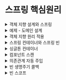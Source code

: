 # 스프링 핵심원리
<details>
<summary> 객체 지향 설계와 스프링</summary>
<div markdown="1">

## 1.스프링 이란?
### 스프링 프레임워크
- 핵심기술 : 스프링 DI 컨테이너, AOP, 이벤트, 기타
- 웹기술: 스프링 MVC, 스프링 WebFlux
- 데이터 접근 :트랜잭션, JDBC, ORM, XML
- 기술 통합 : 캐시, 이메일, 원격접근, 스케줄링
- 테스트 : 스프링 기반 테스트 지원
- 최근 스프링 부트를 통해 기술들을 편리하게 사용  

### 스프링 부트  
- 스프링을 편리하게 사용할 수 있도록 지원, 최근에는 기본으로 사용
- 단독으로 실행할 수 있는 스프링 애플리케이션을 쉽게 생성
- Tomcat 웹 서버 내장
- starter 종속성 제공으로 손쉬운 빌드 구성
- 외부 라이브러리 자동 구성
- 간결한 설정
- 프로덕션 준비 기능 제공

### 스프링?
- 스프링 DI 컨테이너 기술
- 스프링 프레임 워크
- 스프링부트, 스프링 프레임워크를 모두 포함한 스프링 생태계

### 스프링의 핵심 개념
- 웹 애플리케이션을 만들고 DB 접근 편리, 전자정부 프레임워크, 웹 서버 자동, 클라우드 마이크로 서비스?? -> 이는 그냥 결과물일 뿐이다.

- 스프링은 객체지향 언어인 자바 언어 기반 프레임워크로 좋은 객체 지향 애플리케이션을 개발할 수 있게 도와준다.


## 2.  좋은 객체 지향 프로그래밍이란?
### 좋은 객체 지향 프로그래밍
- 각각의 객체는 메시지를 주고 받고 데이터를 처리할 수 있다. (협력)
- 객체지향 프로그래밍을 프로그램을 유연하고 변경이 용이하게 만들어 대규모 소프트웨어 개발에 많이 사용된다. (다형성)  
-> 역할과 구현의 구분
  -인터페이스에 의존하도록 구현한다면 구현체가 바뀌더라도 영향을 끼치지 않는다.
- 자바언어의 다형성을 활용
- 역할(인터페이스) / 구현(구현 객체)
- 객체 설계 시 역할과 구현을 명확히 분리
- 객체 설계 시 역할(인터페이스)을 먼저 부여하고, 구현 객체 만들기

### 객체의 협력 관계
- 혼자있는 객체는 없다
- 클라이언트와 객체 서버는 서로 협력 관계를 가진다.

### 다형성의 본질
- 인터페이스를 구현한 객체 인스턴스를 실행 시점에 유연하게 변경할 수 있다.
- 다형성의 본질을 이해하려면 협력이라는 객체간 관계에서 시작한다.
- 클라이언트를 변경하지 않고, 서버의 구현 기능을 유연하게 변경할 수 있다.

### 역할과 구현 분리
- 실세계의 역할과 구현이라는 컨셉을 다형성을 통해 객체 세상에 반영가능
- 유연하며 변경이 용이, 확장 가능한 설계
- 클라이언트에 영향을 주지 않는 변경이 가능
- 인터페이스를 안정적으로 잘 설계하는 것이 중요  
–> 인터페이스 자체가 변하면 클라이언트와 서버 모두에 큰 변경이 발생한다.

### 스프링과 객체 지향
- 다형성이 가장 중요하다
- 스프링은 다형성을 극대화하여 이용하도록 도와준다.
- IoC(제어의 역전), DI(의존성 주입) : 다형성을 활용해 역할과 구현을 편리하게 다루도록 지원해주는 것
- 스프링을 사용하면 구현을 편리하게 변경할 수 있다.


## 3. 좋은 객체 지향 설계의 5가지 원칙(SOLID)
- SRP(Single Responsibility Principle): 단일 책임 원칙
- OCP(Open/Closed Principle): 개방-폐쇄 원칙
- LSP(Liskov Substitution Principle): 리스코프 치환 원칙
- ISP(Interface Segregation Principle): 인터페이스 분리 원칙
- DIP(Dependency Inversion Principle): 의존관계 역전 원칙

### SRP(Single Responsibility Principle): 단일 책임 원칙
- 한 클래스는 하나의 책임만 가져야 한다.
- 하나의 책임이라는 것은 모호한데 클 수도 , 작을 수도 있으며 상황에 따라 다르다.
- 중요한 기준은 변경이다.  
-> 변경이 있을 때 파급 효과가 적으면 단일 책임 원칙을 잘 따른 것이다.

### OCP(Open/Closed Principle): 개방-폐쇄 원칙
- 소프트웨어 요소는 확장에는 열려 있으나 변경에는 닫혀 있어야 한다.
- 다형성을 활용해야 한다.
- 인터페이스를 구현한 새로운 클래스를 하나 만들어서 새로운 기능을 구현
- 역할과 구현의 분리를 생각해보나 문제점이 있다.
- 구현 객체를 변경하려면 클라이언트 코드를 변경해햐한다.
- 다형성을 사용했으나 OCP 원칙을 지킬 수 없다.  
-> 객체를 생성하고, 연관관계를 맺어주는 별도의 조립, 설정자가 필요하다.

### LSP(Liskov Substitution Principle): 리스코프 치환 원칙
- 프로그램 객체는 정확성을 깨뜨리지 않으며 하위 타입의 인스턴스로 바꿀 수 있어야한다.
- 다형성에서 하위 클래스는 인터페이스 규약을 다 지켜야 한다는 것, 다형성을 지원하기 위한 원칙, 인터페이스를 구현한 구현체를 믿고 사용하려면 이 원칙이 필요하다.
- EX) 자동차 인터페이스에서 엑셀은 앞으로 가는 기능이다. 만약 뒤로 이동하게 구현한다면 LSP 위반이다. -> 이는 단순히 컴파일에 성공하는 것을 넘어서는 이야기이다.


### ISP(Interface Segregation Principle): 인터페이스 분리 원칙
- 특정 클라이언트를 위한 인터페이스 여러 개가 범용 인터페이스 하나보다 낫다
- 자동차 인터페이스 -> 운전, 정비 인터페이스로 분리
- 사용자 클라이언트 -> 운전자, 정비사 클라이언트로 분리  
-> 분리를 통해 정비 인터페이스가 변하여도 운전자 클라이언트에 영향을 끼치지 않게된다.  
-> 인터페이스가 명확해지며, 대체 가능성이 높아진다.

### DIP(Dependency Inversion Principle): 의존관계 역전 원칙
- 추상화에 의존하며, 구체화에 의존하면 안된다.
- 즉 구현 클래스에 의존하지 말고, 인터페이스에 의존해야 한다는 뜻
- 역할에 의존하게 해야 한다는 것과 같다.  
-> 클라이언트가 인터페이스에 의존해야 유연하게 구현체를 변경할 수 있다.

```MemberRepository m = new MemoryMemberRepository();```
- MemberService 클라이언트가 직접 구현 클래스를 선택하게 되면 인터페이스에 의존하지만, 구현 클래스도 동시에 의존하게 된다 -> DIP 위반

### 정리
- 객체 지향의 핵심은 다형성
- 다형성만으로는 쉽게 개발할 수 없다.
- 다형상만으로는 구현 객체를 변경할 때 클라이언트 코드도 함께 변경된다.
- 다형성만으로는 OCP, DIP를 지킬 수 없다.  
-> 더 필요하다

## 4. 객체 지향 설계와 스프링
- 스프링은 DI, DI 컨테이너를 통해 다형성 + OCP, DIP를 가능하게 지원
- 클라이언트 코드의 변경 없이 기능 확장
- 쉽게 부품을 교체하듯 개발 가능해짐  
-> 순수 자바로 OCP, DIP원칙들을 지키며 개발을 해보면, 결국 스프링 프레임워크를 만들게 된다.

### 정리
- 모든 설계에 역할과 구현을 분리하자.
- 역할만 만들어 두고 유연하게 구현체를 변경할 수 있도록 만드는 것이 좋은 객체 지향 설계이다.
- 이상적으로는 모든 설계에 인터페이스를 부여하자.  
-> BUT 인터페이스를 도입하려면 추상화라는 비용이 발생하기에 기능을 확장할 가능성이 없다면, 구체 클래스를 직접 사용하고, 향후 꼭 필요할 때 리팩토링으로 인터페이스를 도입하는 것도 방법이다.
</div>
</details>

<details>
<summary>예제 - 도메인 설계</summary>
<div markdown="1">

## 1. 회원 도메인
- 회원 가입 및 조회 가능
- 회원 등급 - 일반, VIP
- 회원 데이터는 아직 미확정으로 자체 DB 구축 OR 외부 시스템과 연동
## 2. 주문 및 할인 도메인
- 회원은 상품 주문 가능
- 회원 등급에 따른 할인 정책 적용
- VIP 등급은 1000원 고정 할인 적용 (변경 가능)
- 할인 정책 -> 변경가능성 매우 높으며 아직 미확정

## 미확정인 부분들이 많으나 객체 지향 설계 방법을 통하여 인터페이스를 만들고 구현체를 대체하는 방법으로 설계하면 된다.
- 회원 저장소를 인터페이스로 설계 후 memory / db / 외부시스템 회원저장소를 구현 후 구현체를 교체하면 된다.
- 할인 정책의 경우 인터페이스로 설계 후 fix / rate 로 구현 후 구현체를 교체하면 된다.
</div>
</details>

<details>
<summary> 객체 지향 원리 적용</summary>
<div markdown="1">

## 새로운 할인 정책 개발
- 정액 할인 -> 정률 할인으로 변경
- 역할과 구현을 분리하여 인터페이스와 구현 객체를 분리했다.
- OrderServiceImpl 에서 추상뿐만 아니라 구현 클래스에도 의존 -> DIP 위반
- 구현체를 바꾸기 위해 클라이언트 코드도 바꿔야함 -> OCP 위반  
-> 인터페이스에만 의존하도록 코드를 변경 해준다.  
-> 구현 객체를 대신 생성하고 주입을 해주어야한다.

### 관심사의 분리
- 인터페이스 변수를 선언만 하며 구현체를 지정까지 직접 하지 말자.
- final로 인터페이스 변수만 선언 해주고 생성자를 만들어준다.
- 구현 객체를 생성하고 연결하는 책임을 가지는 별도의 설정 클래스를 만들어서 해결한다.
- AppConfig 라는 클래스를 만들어 인스턴스를 생성자 주입 해준다.   
-> 이제 인터페이스에만 의존하며 생성자를 통해 어떤 구현 객체가 들어올지는 외부에서만 결정된다.  
-   의존관계에 대한 고민은 외부에 맡기며 실행에만 집중할 수 있게 되었다.  
-> DIP가 완성되었으며 AppConfig 가 레포지토리 구현체를 생성하고 서비스 구현체를 생성 후 생성자 주입해준다.  
-> 객체를 생성하고 연결하는 역할과 실행하는 역할이 명확히 분리됐다.(관심사 분리)

### IoC, DI, 컨테이너
제어의 역전 IoC(Inversion of Control)
- 구현 객체는 자신의 로직을 실행하는 역할만 담당하고 프로그램의 제어 흐름은 AppConfig가 가져간다.
- 이렇게 프로그램의 제어 흐름을 직접 제어하는 것이 아니라 외부에서 관리하는 것을 제어의 역전이라 한다.  

의존관계 주입 DI(Dependency Injection)
- 의존관계는 정적인 클래스 의존관계와 실행시점에 결정되는 동적인 객체 의존관계를 불리해서 생각해야 한다.
  

- 정적 클래스 의존관계 : 클래스 내부에 import 코드를 통해 의존관계를 쉽게 판단할 수 있다. 
  

- 동적인 객체 인스턴스 의존관계 : 애플리케이션 실행 시점에 실제 생성된 객체 인스턴스의 참조가 연결된 의존관계.
    

-  애플리케이션 실행시점에 외부에서 실제 구현 객체를 생성 후 클라이언트에 전달해 클라이언트와 서버의 신제 의존관계가 연결 되는 것을 의존관계 주입이라 한다.
- 객체 인스턴스를 생성 후 참조값을 전달하여 연결된다.
- 의존관계 주입 시 클라이언트 코드를 변경하지 않고 클라이언트가 호출하는 대상의 타입 인스턴스를 변경할 수 있다.
- 정적인 클래스 의존관계를 변경하지 않고 동적인 객체 인스턴스 의존관계를 쉽게 변경할 수 있다.

IoC 컨테이너, DI 컨테이너
- AppConfig 처럼 객체를 생성, 관리, 의존관계를 연결해 주는 것
- 의존관계 주입에 초점을 맞추어 최근에는 주로 DI 컨테이너라 한다.
</div>
</details>

<details>
<summary> 스프링 컨테이너와 스프링 빈 </summary>
<div markdown="1">

### 스프링 컨테이너
- ApplicationContext : 스프링 컨테이너
- 기존에는 개발자가 AppConfig를 사용하여 객체를 생성하고 DI를 하였지만 이제부터는 스프링 컨테이너를 ㅅ용한다.
- 스프링 컨테이너는 @Configuration 애너테이션이 붙은 AppConfig를 설정 정보로 사용하며 @Bean 이 적힌 메서드를 모두 호출하여 반환된 객체를 스프링 컨테이너에 스프링 빈으로 등록한다.,
- 스프링 빈은 @Bean이 붙은 메서드의 명을 스프링 빈의 이름으로 사용한다.
- 이전에는 AppConfig를 이용하여 객체를 조회하였으나, 이제부터는 applicationContext.getBean()을 통해 객체를 찾는다.
- 스프링 컨테이너에 객체를 스프링 빈으로 등록하고, 스프링 컨테이너에서 스프링 빈을 찾아 사용한다.

### 스프링 컨테이너 생성 과정
1. 스프링 컨테이너 생성
```java
ApplicationContext applicationContext = new AnnotationConfigApplicationContext(AppConfig.class);
```
- ApplicationContext는 인터페이스로 스프링 컨테이너이다.
- 위 코드는 애너테이션 기반의 자바 설정 클래스로 스프링 컨테이너를 만든 것으로 AnnotationConfigApplicationContext 는 인터페이스의 구현체이다.
- 스프링 컨테이너를 생성할 때는 구성 정보를 지정해주어야 한다.
2. 스프링 빈 등록
- 스프링 컨테이너는 파라미터로 넘어온 설정 클래스 정보를 사용하여 스프링 빈을 등록한다. 
- key : value
- 빈이름(메서드명) : 빈 객체(메서드를 통해 반환된 객체)
- 빈 이름은 메서드 명을 사용
- 빈 이름은 직접 부여 가능`@Bean(name="beanName111")`
- 빈 이름은 항상 다른 이름을 부여해야 한다. - 같은 이름 부여 시 오류 발생
3. 스프링 빈 의존관계 설정
- 스프링은 빈을 생성하고 의존관계를 주입하는 단계가 나누어져 있다.
- 스프링 컨테이너가 설정 정보를 참고하여 DI 한다.
  
정리
- 스프링 컨테이너를 생성할 때, 구성 정보를 참고하여 스프링 빈을 등록하고 의존관계 설정을 하였다.

### 스프링 컨테이너에 등록된 빈 조회
- `ac.getBeanDefinitionNames()` : 스프링에 등록된 모든 빈 이름 조회
- `ac.getBean()` : 빈 이름을 파라미터로 빈 객체를 조회한다.
- `ac.getBeanDefinition.getRole()` : ROLE_APPLICATION 사용자가 정의한 빈 / ROLE_INFRASTRUCTURE 스프링 내부에서 사용하는 빈

### 스프링 컨테이너에 등록된 빈 조회 - 기본
-`ac.getBean(빈이름, 타입)`
- `ac.getBean(타입)`
- -> 스프링 빈이 없을 경우 `NoSuchBeanDefinitionException: No Bean Named xxx available` 예외 발생

### 스프링 컨테이너에 등록된 빈 조회 - 동일한 타입이 둘 이상
- 타입만으로 조회시 같은 타입의 스프링 빈이 둘 이상이면 오류가 발생하기에 빈 이름과 타입을 지정하여 조회해야한다.
- `ac.getBeansOfType()`을 통해 해당 타입의 모든 빈을 Map<String, 빈타입> 으로 조회 가능하다.

### 스프링 컨테이너에 등록된 빈 조회 - 상속관계
- 부모 타입으로 조회하면, 자식 타입도 함꼐 조회된다.
- 가장 상위 타입인 Object로 조회시, 모든 스프링 빈 조회 가능하다.

### BeanFactory / ApplicationContext
BeanFactory (인터페이스) <- ApplicationContext (인터페이스) <- AnnotationConfigApplicationContext  

BeanFactory
- 스프링 컨테이너의 최상위 인터페이스
- 스프링 빈을 관리하고 조회하는 역할 담당
- `getBean()` 을 제공

ApplicationContext
- BeanFactory 기능을 모두 상속 받아 제공
- 애플리케이션을 개발할 때에는 빈을 관리, 조회하는 기능은 물론이고, 수 많은 부가기능들이 필요하다.  
  
  - ApplicationContext가 제공하는 부가기능
  - "메세지소스를 활용한 국제화 기능" - 한국에선 한국어, 영어권에선 영어로 출력
  - "환경변수" - 로컬, 개발, 운영 등을 구분해서 처리할 수 있게 해준다.
  - "애플리케이션 이벤트" - 이벤트를 발행하고 구독하는 모델을 편리하게 지원해준다.
  - "편리한 리소스 조회" - 파일, 클래스패스, 외부 등에서 리소스를 편리하게 조회하게 해준다.
정리
  - ApplicationContext는 BeanFactory의 기능을 상속받는다.
  - ApplicationContext : 빈 관리 + 편리한 부가기능 제공
  - BeanFactory 보다는 부가기능이 포함된 ApplicationContext를 사용한다.
  - BeanFactory, ApplicationContext를 스프링 컨테이너라고 한다.

### 다양한 설정 형식 지원 - 자바코드, XML
- 스프링 컨테이너는 다양한 형식의 설정을 받아들일 수 있으며 유연하게 설계되어 있다.
  - Java, XML, Groovy 등


애너테이션 기반 자바 코드 설정
- `new AnnotatoinConfigApplicationContext(AppConfig.class)` 를 통해 자바 코드로 된 설정 정보를 넘기면 된다.

XML 설정 사용
- 최근에는 스프링 부트를 사용하기에 잘 사용되지 않는다.
- 레거시 프로젝트들이 XML로 되어 있으며 컴파일 없이 빈 설정 정보를 변경할 수 있는 장점이 있다.
- `GenericXmlApplicationContext`를 사용하여 xml 설정 파일을 넘기면 된다.

### 스프링 빈 설정 메타 정보 - BeanDefinition
- 스프링은 BeanDefinition 이라는 추상화 인터페이스를 통하여 다양한 설정 형식을 지원한다.
- 스프링 컨테이너는 BeanDefinition에 의존한다.
- XML, 자바 코드를 읽어 BeanDefinition을 만든다.
- BeanDefinition은 빈 설정 메타정보라 한다.
- @Bean , `<bean>` 당 각각 하나씩 메타 정보가 생성된다.
- 스프링컨테이너는 이 메타 정보를 기반으로 스프링 빈을 생성한다.
- `AnnotationConfigApplicationContext` 가 `AnnotatedBeanDefinitionReader` 를 통해 `AppConfig.class`를 읽어 `BeanDefinition`을 생성한다.
- `GenericXmlApplicationContext`는 `XmlBeanDefinitionReader`를 사용해 `appConfig.xml` 를 읽어 `BeanDefinition` 을 생성한다.
  
BeanDefinition 정보
- BeanClassName : 생성할 빈의 클래스 명(자바 설정의 경우 팩토리 역할의 빈을 사용하기에 없음)
- factoryBeanName : 팩토리 역할의 빈을 사용할 경우 이름 ex) appConfig
- factoryMethodName : 빈을 생성할 팩토리 메서드 지정 ex) memberService
- Scope : 싱글톤(default)
- lazyInit : 스프링 컨테이너를 생성할 때 빈을 생성하는 것이 아닌, 실제 빈을 사용할 때 까지 생성을 지연처리 하는지의 여부
- initMethodName: 빈 생성 후, 의존관계를 적용한 뒤 호출되는 초기화 메서드 명
- DestroyMethodNameL 빈의 생명 주기가 끝나 제거하기 직전에 호출되는 메서드 명

정리
- BeanDefinition을 직접 생성하여 스프링 컨테이너에 등록할 수 있으나 실무에서는 직접 정의하거나 사용할 일 거의 없다.
- 스프링은 다양한 형태의 설정 정보를 BeanDefinition으로 추상화하여 사용할 수 있다.
- XML은 직접 스프링 빈을 등록하는 방식
- 자바 설정 클래스는 팩토리 메서드를 통해 등록하는 방식
</div>
</details>

<details>
<summary> 싱글톤 컨테이너 </summary>
<div markdown="1">

## 웹 애플리케이션과 싱글톤
- 스프링은 기업용 온라인 서비스 기술을 지원하기 위한 프레임워크
- 대부분의 스프링 애플리케이션은 웹 애플리케이션이다.
- 웹 애플리케이션은 보통 여러 고객이 동시에 요청을 한다.
- 스프링 없는 순수 DI 컨테이너의 경우 고객이 요청을 할 때마다 새로운 객체를 생성하여 반환하게 된다. -> 메모리 낭비가 심하다.
- 해결방안은 해당 객체가 1개만 생성되고 공유되도록 설계하면 된다. = 싱글톤 패턴

## 싱글톤 패턴
- 클래스의 인스턴스가 1개만 생성되는 것을 보장하는 디자인 패턴
- private 생성자를 사용하여 외부에서 임의로 new 키워드를 사용하지 못하도록 막아야한다.
- 호출할 때 마다 같은 객체 인스턴스를 반환하는 것을 확인할 수 있다.
- 고객의 요청이 올 떄 마다 객체를 생성하는 것이 아니라, 이미 만들어진 객체를 공유하여 효율적으로 사용할 수 있다.
### 싱글톤 패턴의 문제점
- 싱글톤 패턴을 구현하는 코드 자체가 많아진다. -> static으로 생성해두고, getInstance()도 만들고 private으로 생성자도 막아줘야함.
- 의존관계상 클라이언트가 구체 클래스에 의존한다. -> getInstance()로 꺼내와야 하기에 DIP를 위반한다.
- 클라이언트가 구체 클래스에 의존하여 OCP 원칙을 위반할 가능성이 높다.
- 테스트 하기 어렵다.
- 내부속성을 변경하거나 초기화 하기 어렵다.
- private 생성자로 자식 클래스를 만들기 어렵다.
- 유연성이 떨어져 안티패턴으로 불리기도 한다.
## 싱글톤 컨테이너
- 스프링 컨테이너는 싱글톤 패턴의 문제점을 해결하며, 객체 인스턴스를 싱글톤으로 관리한다.
- 스프링 컨테이너는 싱글톤 컨테이너 역할을 한다.
- 싱글톤 레지스트리 : 싱글톤 객체를 생성하고 관리하는 기능
- 스프링 컨테이너의 이런 기능 덕에 싱글톤 패턴의 모든 단점을 해결하며 객체를 싱글톤으로 유지 가능하다.
## 싱글톤 방식의 문제점
- 싱글톤 패턴이든, 스프링 같은 싱글톤 컨테이너를 사용하든, 객체 인스턴스를 하나만 생성하여 공유하는 싱글톤 방식은 여러 클라이언트가 하나의 같은 객체 인스턴스를 공유하기 때문제 싱글톤 객체는 상태를 stateful(유지)하게 설계 하면 안된다.
- 무상태(stateless)로 설계해야 한다.
  - 특정 클라이언트에 의존적인 필드가 있으면 안된다.
  - 특정 클라이언트가 값을 변경할 수 있는 필드가 있으면 안된다.
  - 가급적 읽기만 가능해야 한다.
  - 필드 대신에 자바에서 공유되지 않는 지역변수, 파라미터, ThreadLocal 등을 사용해야 한다.
- 스프링 빈의 필드에 공유 값을 설정하면 큰 장애가 발생할 수 있다.
- 스프링 빈은 항상 무상태로 설계하자

## @Configuration과 싱글톤
- memberService 빈을 만들 떄 memberRepository() 호출
- orderService 빈을 만들 때 memberRepository() 호출
- memberRepository 빈을 만들 때 memberRepository() 호출
- 이 처럼 memberRepository()를 3번 호출하며 싱글톤이 깨질 것 같아 보이나 실제로는 각 빈들의 메서드를 한번씩만 호출된다.  
  
  
-> 스프링은 클래스의 바이트코드를 조작하는 라이브러리를 사용한다.
- @Configuration 애너테이션을 달아둔 경우 스프링이 CGLIB라는 바이트코드 조작 라이브러리를 사용하여 Appconfig 클래스를 상속받은 AppConfig@CGLIB라는 다른 클래스를 만들고 이 다른 클래스를 스프링 빈으로 등록한다.
- 이미 객체가 스프링 컨테이너에 등록되어 있다면 스프링 컨테이너에서 찾아서 반환해주고
- 스프링 컨테이너에 없다면 기존 로직을 호출하여 객체를 생성하고 스프링 컨테이너에 등록하여
- 싱글톤을 보장해준다.
  
@Configuration을 적용하지 않고 @Bean만 적용한다면?
- CGLIB기술이 적용되지 않은 순수한 AppConfig가 스프링 빈에 등록된다.
- memberRepository()를 3번 호출하여 싱글톤 패턴이 깨진다.

스프링 설정 정보는 항상 `@Configuration` 을 사용해야 한다.
</div>
</details>

<details>
<summary> 컴포넌트 스캔</summary>
<div markdown="1">

## 컴포넌트 스캔과 의존관계 자동 주입하기
- 기존에는 @Bean, xml의 경우 `<bean>` 등을 통해 직접 스프링 빈을 등록하였다.
- 스프링은 설정 정보가 없이 자동으로 스프링 빈을 등록하는 컴포넌트 스캔 기능을 제공한다.
- 의존관계의 경우 @AutoWired 를 통해 자동 주입 가능하다.
  

- `@Configuration, @ComponentScan` 을 설정 정보에 붙여준다.
- 기존 설정파일을 컴포넌트 스캔의 대상에서 제외하기 위해 excludeFilters 를 이용하여 Configuration 애너테이션이 붙은 클래스는 제외하였다.
- 각 클래스가 컴포넌트 스캔 대상이 되도록 `@Component` 애너테이션을 붙여준다.
- 의존관계를 설정해 주기 위해 생성자 위에 `@Autowired` 애너테이션을 붙여 생성자 주입을 해준다.

컴포넌트 스캔과 자동 의존관계 주입 과정
1. @ComponentScan
- @ComponentScan은 @Component가 붙은 모든 클래스를 스프링 빈으로 등록한다.
- 빈이름과 빈 객체를 등록하는데 기존 클래스명의 맨 앞글자만 소문자로 변경하여 저장한다.
- MemberServiceImpl 클래스는 memberServiceImpl 로 저장된다.
- @Component("스프링빈 이름 직접지정") 으로 빈 이름 직접 지정이 가능하다.
2. @Autowired
- 생성자에 @Autowired를 지정시 스프링 컨테이너가 자동으로 해당 스프링 빈을 찾아서 주입한다.
- 기본 조회 전력은 타입이 같은 빈을 찾아서 주입한다.
- `ac.getBean(MemberRepository.class)` 와 동일
- 생성자에 파라미터가 많아도 전부 자동으로 주입한다.

## 탐색 위치와 기본 스캔 대상

탐색할 패키지의 시작 위치 지정
- 모든 자바 클래스를 스캔하면 시간이 오래 걸리기에 특정 위치부터 탐색하도록 지정할 수 있다.
- `@ComponentScan(basePackages = "woojcoding.springcore`
- `basePackages` : 탐색할 패키지의 시작 위치를 지정, 이 패키지를 포함한 하위 패키지를 탐색
- {"woojcoding.a","woojcoding,b"} 로 여러 시작 위치 지정 가능
- `basePackageClasses` : 해당 클래스의 패키지를 탐색 시작 위치로 지정
- Default : @ComponentScan이 붙은 설정 정보 클래스의 패키지가 시작위치
- 설정 정보 클래스의 위치를 프로젝트 최상단에 둔다. -> 해당 패키지의 하위 모두 자동으로 컴포넌트 스캔의 대상이 된다.

컴포넌트 스캔 기본 대상
- `@Component` : 컴포넌트 스캔에 사용
- `@Controller` : 스프링 MVC 컨트롤러로 인식
- `@Service` : 핵심 비즈니스 로직이 있다고 인식하는데 도움을 줌
- `@Repository` : 스프링 데이터 접근 계층으로 인식하여 데이터 계층 예외를 스프링 예외로 변환
- `@Configuration` : 스프링 설정 정보로 인식하며 스프링 빈이 싱글톤을 유지하도록 추가 처리함
- 애너테이션에 특정 애너테이션이 있다는 것을 인식하는 것은 스프링의 지원 기능이다.

## 필터
- `includeFilters` : 컴포넌트 스캔 대상을 추가 지정
- `excludeFilters` : 컴포넌트 스캔에서 대상 제외

필터타입 옵션
- ANNOTATION : 기본값, 애너테이션을 인식
- ASSIGNABLE_TYPE : 지정 타입과 자식 타입 인식
- ASPECTJ : AspectJ 패턴
- REGEX : 정규 표현식
- CUSTOM : TypeFilter 인터페이스 구현하여 처리

## 중복 등록과 충돌

자동 빈 등록, 자동 빈 등록
- 컴포넌트 스캔으로 자동 빈 등록과정에서 ConflictingBeanDefinitionException 발생

수동 빈 등록, 자동 빈 등록
- 수동 빈이 자동 빈을 오버라이딩 해버린다.

원치 않은 빈으로 등록되어 버그가 만들어질 수 있다.  
스프링 부트의 경우 수동 빈 등록, 자동 빈 등록이 충돌이 나 오류가 발생하도록 기본값이 설정 되어 있다. 
</div>
</details>
<details>
<summary> 의존관계 자동 주입</summary>
<div markdown="1">

## 다양한 의존관계 주입 방법
의존관계 자동 주입은 스프링 컨테이너가 관리하는 스프링 빈이어야 동작한다.

- 생성자 주입
- 수정자 주입
- 필드 주입
- 일반 메서드 주입

### 생성자 주입
```java
private final MemberRepository memberRepository;

@Autowired
public memberServiceImpl(MemberRepository memberRepository) {
    this.memberRepository = memberRepository;
        }
```
- 생성자를 통해 의존관계를 주입하는 방법
- 생성자 호출 시점에 딱 1번만 호출되는 것이 보장된다.
- 불변(Setter 만들지 않아 데이터 수정X), 필수(final 필드) 의존관계에 사용
- <u> 생성자가 딱 1개만 있다면 @Autowired를 생략하여도 자동 주입 된다.</u>

### 수정자 주입(Setter 주입)
```java
private MemberRepository memberRepository;

@Autowired
public void setMemberRepository(MemberRepository memberRepository) {
    this.memberRepository = memberRepository;
        }
```
- setter(수정자) 메서드를 통해 의존관계를 주입하는 방법
- 선택(required = false로 없어도 구동 되게끔), 변경(중간에 instance를 바꿀 때) 가능성이 있는 의존관계에 사용
- 자바빈 프로퍼티 규악의 수정자 메서드 방식을 사용하는 방법(getter, setter를 이용하여 데이터를 조회, 수정하는 방식)
- `@Autowired(required = false)`: 주입할 대상이 없어도 동작하게 된다.

### 필드 주입
```java
@Autowired
private MemberRepository memberRepository;
```
- 필드에 바로 주입하는 방법
- 외부에서 변경이 불가능해 테스트를 하기 위해서는 결국 setter를 따로 만들어 주입을 해줘야 한다 -> 테스트를 하기 어렵다.
- DI 프레임워크가 없으면 아무것도 할 수가 없어 사용하지 말자.
- 테스트코드나 @Configuration 같은 곳에서만 특수한 용도로 사용한다.

### 일반 메서드 주입
```java
private MemberRepository memberRepository;

@Autowired
public void init(MemberRepository memberRepository) {
    this.memberRepository = memberRepository;
        }
```
- 일반 메서드를 통해 주입하는 방법
- 한번에 여러 필드를 주입할 수 있다.
- 일반적으로 잘 사용X

## 필드 주입 옵션 처리
주입할 빈이 없으면 기본 알고리즘으로 동작하는 방식으로 구현할 때 수정자 주입에 옵션을 처리하여 사용한다.
- @Autowired의 required 옵션의 경우 true가 default 값이다. -> 자동 주입 대상이 없다면 오류가 발생한다.
- @Autowired(required = false) : 자동 주입할 대상이 없다면 메서드 자체가 호출이 안된다.
- @Nullable 파라미터 : 자동 주입할 대상이 없다면 null이 입력된다.
- Optional<> 파라미터 : 자동 주입할 대상이 없으면 Optional.empty가 입력된다.

## 생성자 주입을 사용하기!
생성자 주입을 권장하는 이유?

### 불변
- 대부분의 의존관계 주입의 경우 애플리케이션 종료시점까지 의존관계를 변경할 일이 없으며 오히려 대부분의 의존관계는 불변해야 한다.
- 수정자 주입을 사용한다면 setter메서드를 public으로 열어두어야 한다 -> 실수로 변경 가능, 변경하면 안되는 메서드를 열어두는 것은 좋지 않은 설계 방법
- 생성자 주입의 경우 객체 생성시 단 1번만 호출되고 이후에는 호출이 되지 않아 불변하게 설계가 가능하다.
### 누락
- 수정자 주입을 사용시 테스트코드를 작성하는 과정에서 의존관계를 설정해주지 않는다면 NPE가 발생하게 된다.
- 생성자 주입을 사용하면 주입을 하지 않는다면 컴파일 오류가 발생하여 직관적으로 파악할 수 있다.
### final
- 생성자 주입 사용시에는 필드에 final 키워드를 사용할 수 있는데 이 때문에 값이 설정되지 않는 경우에는 컴파일 에러를 볼 수 있다.
- 생성자 주입을 제외한 다른 주입들은 생성자 이후에 호출 되기에 필드에 final 키워드 사용이 불가능하다.
- 오직 생성자 주입만 final 키워드를 사용 가능하다.

### 정리
- 생성자 주입 : 순수 자바 언어의 특징을 잘 살리는 방법
- 기본으로는 생성자 주입, 필수 값이 아닌 경우 수정자 주입 방식을 사용하며 옵션처리를 해준다.
- 생성자 주입과 수정자 주입을 동시에 사용할 수 있다.
- 생성자 주입을 선택하되 옵션이 필요한 경우에만 수정자 주입 방식 사용하기

## 조회 빈이 2개 이상일 경우 문제점
- @Autowired는 타입으로 조회한다(ac.getBean() 과 유사)
- 하위타입 2가지를 스프링 빈으로 선언해둔 후 부모타입을 의존관계 자동주입한다면
- `NoUniqueBeanDefinitionException` 오류 발생 : 스프링 빈이 1개일 것이라 예상하였으나 두개나 등록되어 있기 때문이다.
- 의존관계 주입을 부모타입 -> 하위타입으로 변경한다면 DIP위반, 유연성이 떨어진다.

해결방법
### 필드명
- @Autowired는 타입을 조회 후 여러 빈이 있다면 필드이름과 파라미터 이름으로 빈 이름을 찾는다.
```java
변경 전
@Autowired
private DiscountPolicy discountPolicy;

변경 후
@Autowired
private DiscountPolicy rateDiscountPolicy;
```
- 생성자 주입시 파라미터 명을 rateDiscountPolicy로 변경해도 된다.

@Autowired 매칭
- 1. 타입 매칭
- 2. 타입 매칭 결과가 2개 이상인 경우 필드명, 파라미터 명으로 빈 이름 매칭
### @Qualifier
- 추가 별명을 붙여준느 방법으로 빈 이름을 변경하는 것은 아니다

1. @Qualifier를 붙여 빈을 등록해준다.
```java
@Component
@Qualifier("mainDiscountPolicy")
public class RateDiscountPolicy implements DiscountPolicy {}
```
2. 생성자나 수정자 주입시 @Qualifier("별명") 을 적어준다.
```java
@Autowired
public OrderServiceImpl(@Qualifier("mainDiscountPolicy") DiscountPolicy
discountPolicy) {
 this.discountPolicy = discountPolicy;
}
```
`@Qualifier`
- @Qualifier를 매칭
- 해당 별명을 가진 Qualifer가 없다는 해당 별명을 이름으로 가진 스프링 빈을 찾는다.
- 그래도 없다면 NoSuchBeanDefinitionException 오류 발생
### @Primary
- @Primary로 우선순위를 부여한다.
- 여러 빈이 매칭된다면 @Primary가 우선권을 가진다.
```java
@Component
@Primary
public class RateDiscountPolicy implements DiscountPolicy {}
```

정리
- 자주 사용하는 스프링 빈은 @Primary를 적용한다.
- 가끔 사용하는 스프링 빈은 @Qualifier를 지정하여 생성자 주입시 @Qualifier를 지정하여 주입해준다.
- 우선순위 @Primary < @Qualifier

### 애너테이션을 만들어 사용하기
- @Qualifier("오타발생가능") -> 문자를 적게 되므로 생성자 주입을 하거나 할 떄 오타가 발생하더라도 컴파일시 타입 체크가 안된다.
- @Qualifier에 붙어있는 애너테이션들을 복사해온 후 @Qualifier("별명") 을 통해 애너테이션을 만들어 사용한다면 해당 문제를 해결할 수 있다.

## 조회한 빈이 모두 필요한 경우 -> List, Map을 활용
- 조회한 빈이 모두 필요한 경우 스프링을 사용하여 전략 패턴을 간단하게 구현가능하다.
- Map 또는 List로 모든 스프링 빈을 주입 받는다.
- Map의 경우 스프링빈의 이름, 객체 로 담아진다.
- 상황에 따라 원하는 스프링 빈을 컬렉션에서 꺼내어 실행한다.

## 실무에서 자동, 수동
- 자동 기능을 기본으로 사용
- 스프링 부트의 경우 컴포넌트 스캔이 기본값이다.
- 컨트롤러, 서비스, 레포지토리 와 같은 업무 로직 빈의 경우 자동등록한다.
- 광범위하게 영향을 미치는 기술 지원 빈의 경우 수동 빈 등록을 하여 명확하게 하는 것이 좋다.
- 다형성을 적극 활용하는 비즈니스 로직은 수동 등록을 고민해봐야 한다. -> 자동으로 한다면 특정 패키지에 같이 묶어 두는게 좋다.
</div>
</details>

<details>
<summary> 빈 생명주기 콜백</summary>
<div markdown="1">

## 빈 생명주기 콜백
- 애플리케이션 시작 시점에 필요한 연결은 미리 해두고 종료 시점에 연결을 모두 종료하는 작업을 진행하려면 객체의 초기화와 종료 작업이 필요하다.
- 스프링은 의존관계 주입이 완료 후 스프링 빈에게 콜백 메서드를 통해 초기화 시점을 알려주는 다양한 기능을 제공한다.
- 또한 스프링 컨테이너가 종료되기 직전에 소멸 콜백을 준다.  

### 스프링 빈의 이벤트 라이프 사이클
1. 스프링 컨테이너 생성
2. 스프링 빈 생성 (생성자 주입은 의존관계 주입도 같이 일어난다.)
3. 의존관계 주입 (필드주입, 수정자 주입)
4. 초기화 콜백
5. 스프링 빈이 사용됨
6. 소멸전 콜백
7. 스프링 종료

### 스프링의 빈 생명 주기 콜백
-  인터페이스(InitializingBean, DisposableBean)
- 설정 정보에 초기화, 종료 메서드 지정
- @PostConstruct, @PreDestroy 애너테이션

## 인터페이스 InitializingBean, DisposableBean
- InitializingBean 을 상속 받아 afterPropertiesSet()을 오버라이드한다.
- afterPropertiesSet()은 초기화를 지원해준다.
- DisposableBean 을 상속 받아 destroy()을 오버라이드한다.
- destroy()는 소멸을 지원한다.
- 의존관계가 주입 완료 된 후 초기화 메서드가 호출되고 스프링 컨테이너 종료가 호출되면 소멸 메서드가 호출된다.
- 단점
  - 스프링 전용 인터페이스로 코드가 스프링에 의존하게 된다.
  - 초기화, 소멸 메서드의 이름 변경이 불가능하다.
  - 코드 변경이 불가능한 외부 라이브러리에 적용이 불가능하다.

## 설정 정보에 초기화, 소멸 메서드 지정
- `@Bean(initMethod = "초기화 메서드명", destroyMethod = "소멸 메서드명")`을 통해 옵션을 부여하기만 하면 된다.
- 이 경우 인터페이스 방식과는 다르게 메서드 이름 변경이 가능하며
- 스프링 빈이 스프링 코드에 의존하지 않게 된다.
- 외부라이브러리도 빈으로 등록 후 초기화, 종료 메서드를 적용할 수 있다.
- destroyMethod 옵션은 추론 기능이 있어 지정을 하지 않아도 close, shutdown 이름의 메서드를 자동으로 호출한다.

## @PostConstruct, @PreDestroy
- 메서드 위에 해당 애너테이션을 써주기만 하면 된다.
- 스프링에서 가장 권장하는 방법으로 자바 표준 기술이기에 스프링이 아닌 다른 컨테이너에서도 동작한다.
- 컴포넌트 스캔에서도 사용 가능하다.
- 외부 라이브러리에는 적용이 불가하기에 @Bean 옵션 기능을 사용해야 한다

## 정리
- @PostConstruct, @PreDestroy를 초기화, 소멸 메서드 위에 달아주자.
- 코드 수정이 불가한 외부라이브러리의 경우 @Bean(initMethod, destroyMethod) 를 통해 초기화, 소멸 메서드를 지정해주자.
</div>
</details>
<details>
<summary> 빈 스코프</summary>
<div markdown="1">

## 빈 스코프란?
- 싱글톤 : 기본 스코프로 스프링 컨테이너 시작과 종료까지 유지되는 가장 넓은 범위의 스코프
- 프로토타입 : 스프링 컨테이너는 프로토 타입 빈의 생성과 의존관계 주입 후 초기화 메서드를 호출까지만 관여하고 더 이상 관리하지 않는 매우 짧은 범위의 스코프
- 웹 관련
  - request : 웹 요청이 들어오고 나갈 때까지 유지되는 스코프
  - session : 웹 세션이 생성되고 종료될 때까지 유지되는 스코프
  - application: 서블릿 컨텍스트와 같은 범위로 유지되는 스코프
-`@Scope("prototype")`를 @Component 나 @Bean 애너테이션 위에 달아 지정할 수 있다.

## 프로토 타입 스코프
- 싱글톤 빈 조회시 컨테이너에 등록된 스프링 빈을 반환하지만
- 프로토타입 빈 조회를 요청 받는다면 스프링 컨테이너가 프로토타입 빈을 생성하고 의존관계 주입, 초기화까지만 처리한다. 항상 새로운 인스턴스를 반환하게 되는 것이다. 소멸메서드는 호출되지 않는다.
- 싱글톤 빈은 스프링 컨테이너 생성 시점에 초기화 메서드가 실행
- 프로토타입 스코프 빈은 스프링 컨테이너에서 빈을 조회할 때 생성되고 초기화 메서드가 실행
- 프로토타입 빈은 종료메서드가 호출되지 않기에 조회한 클라이언트가 직접 해야한다.

## 프로토타입 스코프 - 싱글톤 빈과 함꼐 사용시 문제점
프로토타입 빈을 요청하여 초기 필드값 0에서 1로 증가하는 로직을 호출시 
- 프로토타입 빈은 요청마다 새로 생성되기에 서로 다른 객체이므로 각 빈의 필드값이 1이 될 것이다.

이 프로토 타입 빈을 싱글톤 빈에 의존관계 주입을 하는 경우
- 싱글톤 빈을 컨테이너 생성 시점에 함께 생성하고 의존관계 주입이 진행된다.
- 싱글톤 빈에 존재하는 프로토타입 빈의 메서드를 호출하여 프로토타입 빈의 필드값을 1증가 시킨다면
- 이미 프로토타입 빈이 주입되어 있기에 프로토타입 빈이 새로 생성되지 않고 기존에 만들어진 빈의 메서드를 호출하기에 1씩 계속 증가하게 될 것이다. -> 싱글톤 빈 생성 시점에 의존관계 주입을 받기 때문에 프로토타입 빈이 새로 생성되기는 하지만 싱글톤 빈과 함께 계속 유지되는 문제가 발생하였다.
- 프로토타입을 쓰는 이유는 프로토타입 빈을 주입 시점에만 새로 생성하는 것이 아닌, 사용할 때  마다 새로 생성해서 사용하길 원하는 것이다.
</div>
</details>
